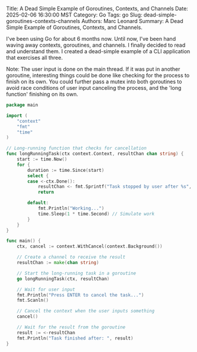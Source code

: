 Title: A Dead Simple Example of Goroutines, Contexts, and Channels
Date: 2025-02-06 16:30:00 MST
Category: Go
Tags: go
Slug: dead-simple-goroutines-contexts-channels
Authors: Marc Leonard
Summary: A Dead Simple Example of Goroutines, Contexts, and Channels.

I've been using Go for about 6 months now. Until now, I've been hand waving away contexts, goroutines, and channels. I finally decided to read and understand them. I created a dead-simple example of a CLI application that exercises all three. 

Note: The user input is done on the main thread. If it was put in another goroutine, interesting things could be done like checking for the process to finish on its own. You could further pass a mutex into both goroutines to avoid race conditions of user input canceling the process, and the 'long function' finishing on its own. 

```go
package main

import (
	"context"
	"fmt"
	"time"
)

// Long-running function that checks for cancellation
func longRunningTask(ctx context.Context, resultChan chan string) {
	start := time.Now()
	for {
		duration := time.Since(start)
		select {
		case <-ctx.Done():
			resultChan <- fmt.Sprintf("Task stopped by user after %s", duration.String()) // Send the result to main
			return

		default:
			fmt.Println("Working...")
			time.Sleep(1 * time.Second) // Simulate work
		}
	}
}

func main() {
	ctx, cancel := context.WithCancel(context.Background())

	// Create a channel to receive the result
	resultChan := make(chan string)

	// Start the long-running task in a goroutine
	go longRunningTask(ctx, resultChan)

	// Wait for user input
	fmt.Println("Press ENTER to cancel the task...")
	fmt.Scanln()

	// Cancel the context when the user inputs something
	cancel()

	// Wait for the result from the goroutine
	result := <-resultChan
	fmt.Println("Task finished after: ", result)
}
```